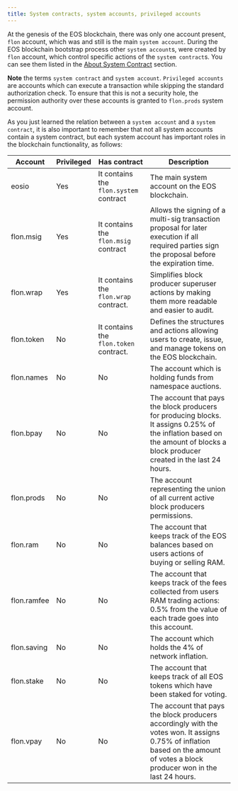 ```yaml
---
title: System contracts, system accounts, privileged accounts
---
```


At the genesis of the EOS blockchain, there was only one account present, `flon` account, which was and still is the main `system account`. During the EOS blockchain bootstrap process other `system account`s, were created by `flon` account, which control specific actions of the `system contract`s. You can see them listed in the [About System Contract](../index.md#system-contracts-defined-in-eos-system-contracts) section.

__Note__ the terms `system contract` and `system account`. `Privileged accounts` are accounts which can execute a transaction while skipping the standard authorization check. To ensure that this is not a security hole, the permission authority over these accounts is granted to `flon.prods` system account.

As you just learned the relation between a `system account` and a `system contract`, it is also important to remember that not all system accounts contain a system contract, but each system account has important roles in the blockchain functionality, as follows:

|Account|Privileged|Has contract|Description|
|---|---|---|---|
|eosio|Yes|It contains the `flon.system` contract|The main system account on the EOS blockchain.|
|flon.msig|Yes|It contains the `flon.msig` contract|Allows the signing of a multi-sig transaction proposal for later execution if all required parties sign the proposal before the expiration time.|
|flon.wrap|Yes|It contains the `flon.wrap` contract.|Simplifies block producer superuser actions by making them more readable and easier to audit.|
|flon.token|No|It contains the `flon.token` contract.|Defines the structures and actions allowing users to create, issue, and manage tokens on the EOS blockchain.|
|flon.names|No|No|The account which is holding funds from namespace auctions.|
|flon.bpay|No|No|The account that pays the block producers for producing blocks. It assigns 0.25% of the inflation based on the amount of blocks a block producer created in the last 24 hours.|
|flon.prods|No|No|The account representing the union of all current active block producers permissions.|
|flon.ram|No|No|The account that keeps track of the EOS balances based on users actions of buying or selling RAM.|
|flon.ramfee|No|No|The account that keeps track of the fees collected from users RAM trading actions: 0.5% from the value of each trade goes into this account.|
|flon.saving|No|No|The account which holds the 4% of network inflation.|
|flon.stake|No|No|The account that keeps track of all EOS tokens which have been staked for voting.|
|flon.vpay|No|No|The account that pays the block producers accordingly with the votes won. It assigns 0.75% of inflation based on the amount of votes a block producer won in the last 24 hours.|
